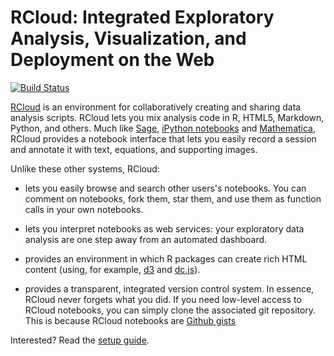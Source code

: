 # RCloud: Integrated Exploratory Analysis, Visualization, and Deployment on the Web

[![Build Status](https://travis-ci.org/att/rcloud.svg?branch=develop)](https://travis-ci.org/att/rcloud)

<a href="http://att.github.io/rcloud">RCloud</a> is an environment for collaboratively creating and sharing data
analysis scripts. RCloud lets you mix analysis code in R, HTML5, Markdown, Python, and others.
Much like [Sage](http://www.sagemath.org/),
[iPython notebooks](http://ipython.org/ipython-doc/stable/interactive/notebook.html)
and [Mathematica](http://www.wolfram.com/mathematica/), RCloud
provides a notebook interface that lets you easily record a session
and annotate it with text, equations, and supporting images.

Unlike these other systems, RCloud:

* lets you easily browse and search other users's notebooks. You can
  comment on notebooks, fork them, star them, and use them as function
  calls in your own notebooks.
  
* lets you interpret notebooks as web services: your exploratory data
  analysis are one step away from an automated dashboard.

* provides an environment in which R packages can create rich HTML
  content (using, for example, [d3](http://d3js.org) and
  [dc.js](http://dc-js.github.io/dc.js/)).

* provides a transparent, integrated version control system. In
  essence, RCloud never forgets what you did. If you need low-level
  access to RCloud notebooks, you can simply clone the associated git
  repository. This is because RCloud notebooks are
  [Github gists](https://gist.github.com)

Interested? Read the [setup guide](doc/INSTALL.md).

